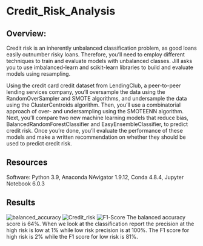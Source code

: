 # Credit_Risk_Analysis

## Overview:
Credit risk is an inherently unbalanced classification problem, as good loans easily outnumber risky loans. Therefore, you’ll need to employ different techniques to train and evaluate models with unbalanced classes. Jill asks you to use imbalanced-learn and scikit-learn libraries to build and evaluate models using resampling.

Using the credit card credit dataset from LendingClub, a peer-to-peer lending services company, you’ll oversample the data using the RandomOverSampler and SMOTE algorithms, and undersample the data using the ClusterCentroids algorithm. Then, you’ll use a combinatorial approach of over- and undersampling using the SMOTEENN algorithm. Next, you’ll compare two new machine learning models that reduce bias, BalancedRandomForestClassifier and EasyEnsembleClassifier, to predict credit risk. Once you’re done, you’ll evaluate the performance of these models and make a written recommendation on whether they should be used to predict credit risk.

## Resources
Software: Python 3.9, Anaconda NAvigator 1.9.12, Conda 4.8.4, Jupyter Notebook 6.0.3

## Results

![balanced_accuracy](https://user-images.githubusercontent.com/83085800/149665426-31f4d69d-4698-413e-9072-24c2cb2ba2e4.png)
![Credit_risk](https://user-images.githubusercontent.com/83085800/149665427-548064fd-6e84-4c74-937c-a5bc728997cd.png)
![F1-Score](https://user-images.githubusercontent.com/83085800/149665428-c427c8eb-5288-4020-ba43-d0d606b89725.png)
The balanced accuracy score is 64%.
When we look at the classification report the precision at the high risk is low at 1% while low risk precision is at 100%. The F1 score for high risk is 2% while the F1 score for low risk is 81%.
